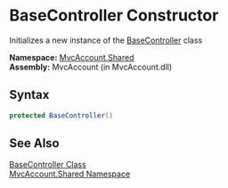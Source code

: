 BaseController Constructor
==========================
Initializes a new instance of the [BaseController][1] class

**Namespace:** [MvcAccount.Shared][2]  
**Assembly:** MvcAccount (in MvcAccount.dll)

Syntax
------

```csharp
protected BaseController()
```


See Also
--------
[BaseController Class][1]  
[MvcAccount.Shared Namespace][2]  

[1]: README.md
[2]: ../README.md